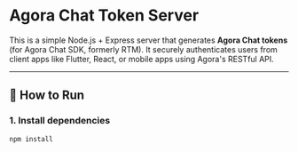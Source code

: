 # Agora Chat Token Server

This is a simple Node.js + Express server that generates **Agora Chat tokens** (for Agora Chat SDK, formerly RTM). It securely authenticates users from client apps like Flutter, React, or mobile apps using Agora's RESTful API.

---

## 🚀 How to Run

### 1. Install dependencies

```bash
npm install
